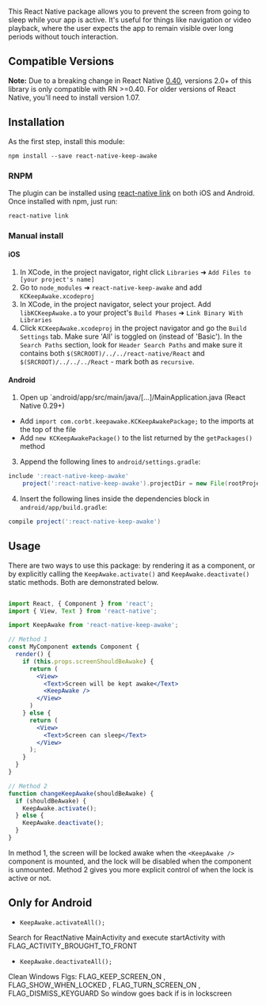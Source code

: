 This React Native package allows you to prevent the screen from going to sleep while your app is active. It's useful for things like navigation or video playback, where the user expects the app to remain visible over long periods without touch interaction.

## Compatible Versions

**Note:** Due to a breaking change in React Native [0.40](https://github.com/facebook/react-native/releases/tag/v0.40.0), versions 2.0+ of this library is only compatible with RN >=0.40. For older versions of React Native, you'll need to install version 1.07.

## Installation

As the first step, install this module:

```
npm install --save react-native-keep-awake
```

### RNPM

The plugin can be installed using [react-native link](https://facebook.github.io/react-native/docs/linking-libraries-ios.html) on both iOS and Android. Once installed with npm, just run:

```
react-native link
```

### Manual install

#### iOS

1. In XCode, in the project navigator, right click `Libraries` ➜ `Add Files to [your project's name]`
2. Go to `node_modules` ➜ `react-native-keep-awake` and add `KCKeepAwake.xcodeproj`
3. In XCode, in the project navigator, select your project. Add `libKCKeepAwake.a` to your project's `Build Phases` ➜ `Link Binary With Libraries`
4. Click `KCKeepAwake.xcodeproj` in the project navigator and go the `Build Settings` tab. Make sure 'All' is toggled on (instead of 'Basic'). In the `Search Paths` section, look for `Header Search Paths` and make sure it contains both `$(SRCROOT)/../../react-native/React` and `$(SRCROOT)/../../../React` - mark both as `recursive`.


#### Android

1. Open up `android/app/src/main/java/[...]/MainApplication.java (React Native 0.29+)
  - Add `import com.corbt.keepawake.KCKeepAwakePackage;` to the imports at the top of the file
  - Add `new KCKeepAwakePackage()` to the list returned by the `getPackages()` method

3. Append the following lines to `android/settings.gradle`:

```groovy
include ':react-native-keep-awake'
	project(':react-native-keep-awake').projectDir = new File(rootProject.projectDir, 	'../node_modules/react-native-keep-awake/android')
```

4. Insert the following lines inside the dependencies block in `android/app/build.gradle`:

```groovy
compile project(':react-native-keep-awake')
```

## Usage

There are two ways to use this package: by rendering it as a component, or by explicitly calling
the `KeepAwake.activate()` and `KeepAwake.deactivate()` static methods. Both are demonstrated below.

```jsx

import React, { Component } from 'react';
import { View, Text } from 'react-native';

import KeepAwake from 'react-native-keep-awake';

// Method 1
const MyComponent extends Component {
  render() {
    if (this.props.screenShouldBeAwake) {
      return (
        <View>
          <Text>Screen will be kept awake</Text>
          <KeepAwake />
        </View>
      )
    } else {
      return (
        <View>
          <Text>Screen can sleep</Text>
        </View>
      );
    }
  }
}

// Method 2
function changeKeepAwake(shouldBeAwake) {
  if (shouldBeAwake) {
    KeepAwake.activate();
  } else {
    KeepAwake.deactivate();
  }
}

```

In method 1, the screen will be locked awake when the `<KeepAwake />` component is mounted, and the lock will be disabled when the component is unmounted. Method 2 gives you more explicit control of when the lock is active or not.


## Only for Android

- `KeepAwake.activateAll();`

Search for ReactNative MainActivity and execute startActivity with FLAG_ACTIVITY_BROUGHT_TO_FRONT

- `KeepAwake.deactivateAll();`

Clean Windows Flgs:  FLAG_KEEP_SCREEN_ON , FLAG_SHOW_WHEN_LOCKED , FLAG_TURN_SCREEN_ON , FLAG_DISMISS_KEYGUARD
So window goes back if is in lockscreen



